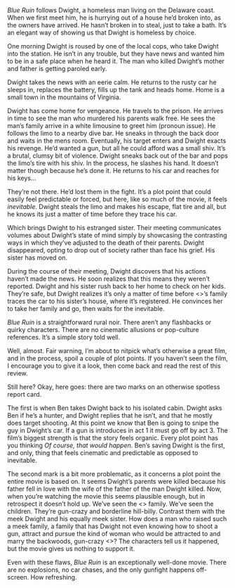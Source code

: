 _Blue Ruin_ follows Dwight, a homeless man living on the Delaware coast. When we first meet him, he is hurrying out of a house he’d broken into, as the owners have arrived. He hasn’t broken in to steal, just to take a bath. It’s an elegant way of showing us that Dwight is homeless by choice. 

One morning Dwight is roused by one of the local cops, who take Dwight into the station. He isn’t in any trouble, but they have news and wanted him to be in a safe place when he heard it. The man who killed Dwight’s mother and father is getting paroled early.

Dwight takes the news with an eerie calm. He returns to the rusty car he sleeps in, replaces the battery, fills up the tank and heads home. Home is a small town in the mountains of Virginia. 

Dwight has come home for vengeance. He travels to the prison. He arrives in time to see the man who murdered his parents walk free. He sees the man’s family arrive in a white limousine to greet him (pronoun issue). He follows the limo to a nearby dive bar. He sneaks in through the back door and waits in the mens room. Eventually, his target enters and Dwight exacts his revenge. He’d wanted a gun, but all he could afford was a small shiv. It’s a brutal, clumsy bit of violence. Dwight sneaks back out of the bar and pops the limo’s tire with his shiv. In the process, he slashes his hand. It doesn’t matter though because he’s done it. He returns to his car and reaches for his keys…

They’re not there. He’d lost them in the fight. It’s a plot point that could easily feel predictable or forced, but here, like so much of the movie, it feels _inevitable_. Dwight steals the limo and makes his escape, flat tire and all, but he knows its just a matter of time before they trace his car.

Which brings Dwight to his estranged sister. Their meeting communicates volumes about Dwight’s state of mind simply by showcasing the contrasting ways in which they’ve adjusted to the death of their parents. Dwight disappeared, opting to drop out of society rather than face his grief. His sister has moved on. 

During the course of their meeting, Dwight discovers that his actions haven’t made the news. He soon realizes that this means they weren’t reported. Dwight and his sister rush back to her home to check on her kids. They’re safe, but Dwight realizes it’s only a matter of time before <>’s family traces the car to his sister’s house, where it’s registered. He convinces her to take her family and go, then waits for the inevitable.

_Blue Ruin_ is a straightforward rural noir. There aren’t any flashbacks or quirky characters. There are no cinematic allusions or pop-culture references. It’s a simple story told well.

Well, almost. Fair warning, I’m about to nitpick what’s otherwise a great film, and in the process, spoil a couple of plot points. If you haven’t seen the film, I encourage you to give it a look, then come back and read the rest of this review.

Still here? Okay, here goes: there are two marks on an otherwise spotless report card. 

The first is when Ben takes Dwight back to his isolated cabin. Dwight asks Ben if he’s a hunter, and Dwight replies that he isn’t, and that he mostly does target shooting. At this point we know that Ben is going to snipe the guy in Dwight’s car. If a gun is introduces in act 1 it must go off by act 3. The film’s biggest strength is that the story feels organic. Every plot point has you thinking _Of course, that would happen_. Ben’s saving Dwight is the first, and only, thing that feels cinematic and predictable as opposed to inevitable. 

The second mark is a bit more problematic, as it concerns a plot point the entire movie is based on. It seems Dwight’s parents were killed because his father fell in love with the wife of the father of the man Dwight killed. Now, when you’re watching the movie this seems plausible enough, but in retrospect it doesn’t hold up. We’ve seen the <> family. We’ve seen the children. They’re gun-crazy and borderline hill-billy. Contrast them with the meek Dwight and his equally meek sister. How does a man who raised such a meek family, a family that has Dwight not even knowing how to shoot a gun, attract and pursue the kind of woman who would be attracted to and marry the backwoods, gun-crazy <>?  The characters tell us it happened, but the movie gives us nothing to support it. 

Even with these flaws, _Blue Ruin_ is an exceptionally well-done movie. There are no explosions, no car chases, and the only gunfight happens off-screen. How refreshing.